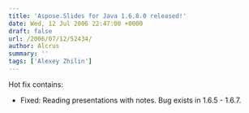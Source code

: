 ```yaml
---
title: 'Aspose.Slides for Java 1.6.8.0 released!'
date: Wed, 12 Jul 2006 22:47:00 +0000
draft: false
url: /2006/07/12/52434/
author: Alcrus
summary: ''
tags: ['Alexey Zhilin']
---
```


Hot fix contains:  

*   Fixed: Reading presentations with notes. Bug exists in 1.6.5 - 1.6.7.








